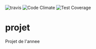 ![travis](https://travis-ci.org/xAlban/projet.svg?branch=master)
![Code Climate](https://codeclimate.com/github/xAlban/projet/badges/gpa.svg)
![Test Coverage](https://codeclimate.com/github/xAlban/projet/badges/coverage.svg)
# projet
Projet de l'annee
